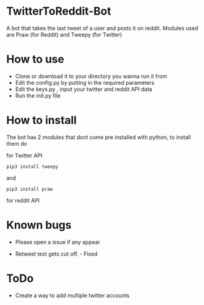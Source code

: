 # TwitterToReddit-Bot
A bot that takes the last tweet of a user and posts it on reddit. Modules used are Praw (for Reddit) and Tweepy (for Twitter)

# How to use

* Clone or download it to your directory you wanna run it from
* Edit the config.py by putting in the required parameters
* Edit the keys.py , input your twitter and reddit API data
* Run the init.py file

# How to install
The bot has 2 modules that dont come pre installed with python, to install them do

for Twitter API
```
pip3 install tweepy
```
and 
```
pip3 install praw
```
for reddit API

# Known bugs
* Please open a issue if any appear

* Retweet text gets cut off. - Fixed

# ToDo
* Create a way to add multiple twitter accounts
